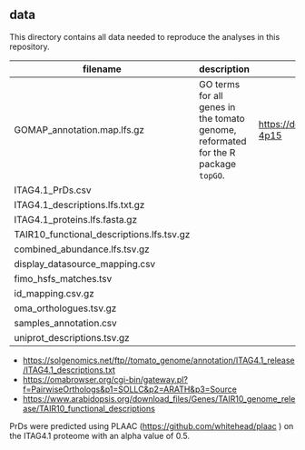 ## data
This directory contains all data needed to reproduce the analyses in this repository. 

| filename                            | description          | source                                                                 |
|-------------------------------------|----------------------|------------------------------------------------------------------------|
| GOMAP_annotation.map.lfs.gz         | GO terms for all genes in the tomato genome, reformated for the R package `topGO`.  | https://doi.org/10.25739/zh2v-4p15 |
| ITAG4.1_PrDs.csv                    |                      |                                                                        |
| ITAG4.1_descriptions.lfs.txt.gz     |                      |                                                                        |
| ITAG4.1_proteins.lfs.fasta.gz       |                      |                                                                        |
| TAIR10_functional_descriptions.lfs.tsv.gz |                      |                                                                        |
| combined_abundance.lfs.tsv.gz       |                      |                                                                        |
| display_datasource_mapping.csv      |                      |                                                                        |
| fimo_hsfs_matches.tsv               |                      |                                                                        |
| id_mapping.csv.gz                   |                      |                                                                        |
| oma_orthologues.tsv.gz              |                      |                                                                        |
| samples_annotation.csv              |                      |                                                                        |
| uniprot_descriptions.tsv.gz         |                      |                                                                        |


- https://solgenomics.net/ftp//tomato_genome/annotation/ITAG4.1_release/ITAG4.1_descriptions.txt
- https://omabrowser.org/cgi-bin/gateway.pl?f=PairwiseOrthologs&p1=SOLLC&p2=ARATH&p3=Source
- https://www.arabidopsis.org/download_files/Genes/TAIR10_genome_release/TAIR10_functional_descriptions

PrDs were predicted using PLAAC (https://github.com/whitehead/plaac ) on the ITAG4.1 proteome with an alpha value of 0.5.

